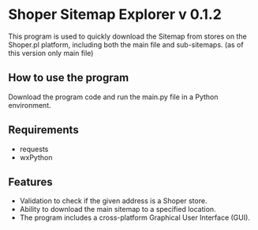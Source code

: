 # Shoper Sitemap Explorer v 0.1.2

This program is used to quickly download the Sitemap from stores on the Shoper.pl platform, including both the main file and sub-sitemaps. (as of this version only main file)

## How to use the program

Download the program code and run the main.py file in a Python environment.

## Requirements

* requests
* wxPython

## Features

* Validation to check if the given address is a Shoper store.
* Ability to download the main sitemap to a specified location.
* The program includes a cross-platform Graphical User Interface (GUI).